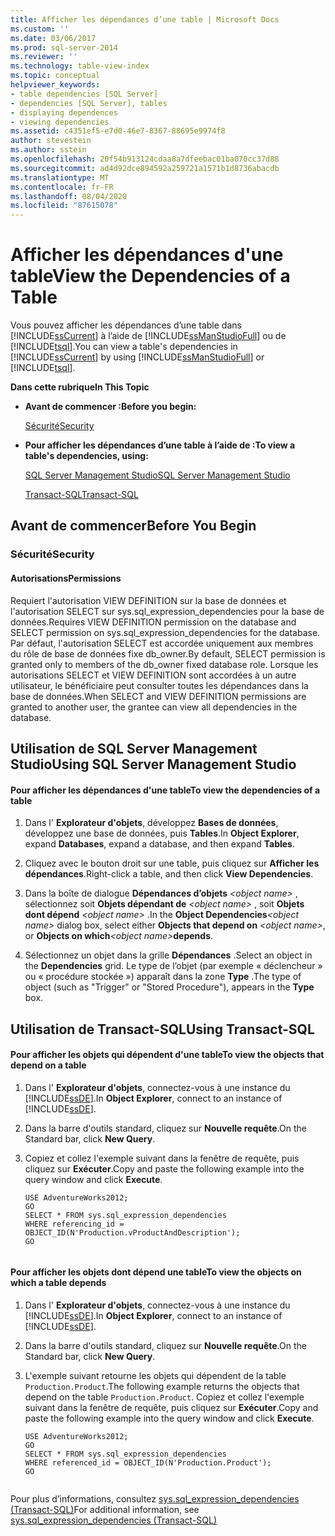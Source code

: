 ```yaml
---
title: Afficher les dépendances d’une table | Microsoft Docs
ms.custom: ''
ms.date: 03/06/2017
ms.prod: sql-server-2014
ms.reviewer: ''
ms.technology: table-view-index
ms.topic: conceptual
helpviewer_keywords:
- table dependencies [SQL Server]
- dependencies [SQL Server], tables
- displaying dependences
- viewing dependencies
ms.assetid: c4351ef5-e7d0-46e7-8367-88695e9974f8
author: stevestein
ms.author: sstein
ms.openlocfilehash: 20f54b913124cdaa8a7dfeebac01ba070cc37d88
ms.sourcegitcommit: ad4d92dce894592a259721a1571b1d8736abacdb
ms.translationtype: MT
ms.contentlocale: fr-FR
ms.lasthandoff: 08/04/2020
ms.locfileid: "87615078"
---
```

# <a name="view-the-dependencies-of-a-table"></a><span data-ttu-id="bb464-102">Afficher les dépendances d'une table</span><span class="sxs-lookup"><span data-stu-id="bb464-102">View the Dependencies of a Table</span></span>
  <span data-ttu-id="bb464-103">Vous pouvez afficher les dépendances d’une table dans [!INCLUDE[ssCurrent](../../includes/sscurrent-md.md)] à l’aide de [!INCLUDE[ssManStudioFull](../../includes/ssmanstudiofull-md.md)] ou de [!INCLUDE[tsql](../../includes/tsql-md.md)].</span><span class="sxs-lookup"><span data-stu-id="bb464-103">You can view a table's dependencies in [!INCLUDE[ssCurrent](../../includes/sscurrent-md.md)] by using [!INCLUDE[ssManStudioFull](../../includes/ssmanstudiofull-md.md)] or [!INCLUDE[tsql](../../includes/tsql-md.md)].</span></span>  
  
 <span data-ttu-id="bb464-104">**Dans cette rubrique**</span><span class="sxs-lookup"><span data-stu-id="bb464-104">**In This Topic**</span></span>  
  
-   <span data-ttu-id="bb464-105">**Avant de commencer :**</span><span class="sxs-lookup"><span data-stu-id="bb464-105">**Before you begin:**</span></span>  
  
     [<span data-ttu-id="bb464-106">Sécurité</span><span class="sxs-lookup"><span data-stu-id="bb464-106">Security</span></span>](#Security)  
  
-   <span data-ttu-id="bb464-107">**Pour afficher les dépendances d’une table à l’aide de :**</span><span class="sxs-lookup"><span data-stu-id="bb464-107">**To view a table's dependencies, using:**</span></span>  
  
     [<span data-ttu-id="bb464-108">SQL Server Management Studio</span><span class="sxs-lookup"><span data-stu-id="bb464-108">SQL Server Management Studio</span></span>](#SSMSProcedure)  
  
     [<span data-ttu-id="bb464-109">Transact-SQL</span><span class="sxs-lookup"><span data-stu-id="bb464-109">Transact-SQL</span></span>](#TsqlProcedure)  
  
##  <a name="before-you-begin"></a><a name="BeforeYouBegin"></a> <span data-ttu-id="bb464-110">Avant de commencer</span><span class="sxs-lookup"><span data-stu-id="bb464-110">Before You Begin</span></span>  
  
###  <a name="security"></a><a name="Security"></a> <span data-ttu-id="bb464-111">Sécurité</span><span class="sxs-lookup"><span data-stu-id="bb464-111">Security</span></span>  
  
####  <a name="permissions"></a><a name="Permissions"></a> <span data-ttu-id="bb464-112">Autorisations</span><span class="sxs-lookup"><span data-stu-id="bb464-112">Permissions</span></span>  
 <span data-ttu-id="bb464-113">Requiert l'autorisation VIEW DEFINITION sur la base de données et l'autorisation SELECT sur sys.sql_expression_dependencies pour la base de données.</span><span class="sxs-lookup"><span data-stu-id="bb464-113">Requires VIEW DEFINITION permission on the database and SELECT permission on sys.sql_expression_dependencies for the database.</span></span> <span data-ttu-id="bb464-114">Par défaut, l'autorisation SELECT est accordée uniquement aux membres du rôle de base de données fixe db_owner.</span><span class="sxs-lookup"><span data-stu-id="bb464-114">By default, SELECT permission is granted only to members of the db_owner fixed database role.</span></span> <span data-ttu-id="bb464-115">Lorsque les autorisations SELECT et VIEW DEFINITION sont accordées à un autre utilisateur, le bénéficiaire peut consulter toutes les dépendances dans la base de données.</span><span class="sxs-lookup"><span data-stu-id="bb464-115">When SELECT and VIEW DEFINITION permissions are granted to another user, the grantee can view all dependencies in the database.</span></span>  
  
##  <a name="using-sql-server-management-studio"></a><a name="SSMSProcedure"></a> <span data-ttu-id="bb464-116">Utilisation de SQL Server Management Studio</span><span class="sxs-lookup"><span data-stu-id="bb464-116">Using SQL Server Management Studio</span></span>  
  
#### <a name="to-view-the-dependencies-of-a-table"></a><span data-ttu-id="bb464-117">Pour afficher les dépendances d'une table</span><span class="sxs-lookup"><span data-stu-id="bb464-117">To view the dependencies of a table</span></span>  
  
1.  <span data-ttu-id="bb464-118">Dans l' **Explorateur d'objets**, développez **Bases de données**, développez une base de données, puis **Tables**.</span><span class="sxs-lookup"><span data-stu-id="bb464-118">In **Object Explorer**, expand **Databases**, expand a database, and then expand **Tables**.</span></span>  
  
2.  <span data-ttu-id="bb464-119">Cliquez avec le bouton droit sur une table, puis cliquez sur **Afficher les dépendances**.</span><span class="sxs-lookup"><span data-stu-id="bb464-119">Right-click a table, and then click **View Dependencies**.</span></span>  
  
3.  <span data-ttu-id="bb464-120">Dans la boîte de dialogue **Dépendances d’objets** _\<object name>_ , sélectionnez soit **Objets dépendant de** _\<object name>_ , soit **Objets dont dépend** _\<object name>_ .</span><span class="sxs-lookup"><span data-stu-id="bb464-120">In the **Object Dependencies**_\<object name>_ dialog box, select either **Objects that depend on** _\<object name>_, or **Objects on which**_\<object name>_**depends**.</span></span>  
  
4.  <span data-ttu-id="bb464-121">Sélectionnez un objet dans la grille **Dépendances** .</span><span class="sxs-lookup"><span data-stu-id="bb464-121">Select an object in the **Dependencies** grid.</span></span> <span data-ttu-id="bb464-122">Le type de l’objet (par exemple « déclencheur » ou « procédure stockée ») apparaît dans la zone **Type** .</span><span class="sxs-lookup"><span data-stu-id="bb464-122">The type of object (such as "Trigger" or "Stored Procedure"), appears in the **Type** box.</span></span>  
  
##  <a name="using-transact-sql"></a><a name="TsqlProcedure"></a> <span data-ttu-id="bb464-123">Utilisation de Transact-SQL</span><span class="sxs-lookup"><span data-stu-id="bb464-123">Using Transact-SQL</span></span>  
  
#### <a name="to-view-the-objects-that-depend-on-a-table"></a><span data-ttu-id="bb464-124">Pour afficher les objets qui dépendent d'une table</span><span class="sxs-lookup"><span data-stu-id="bb464-124">To view the objects that depend on a table</span></span>  
  
1.  <span data-ttu-id="bb464-125">Dans l' **Explorateur d'objets**, connectez-vous à une instance du [!INCLUDE[ssDE](../../includes/ssde-md.md)].</span><span class="sxs-lookup"><span data-stu-id="bb464-125">In **Object Explorer**, connect to an instance of [!INCLUDE[ssDE](../../includes/ssde-md.md)].</span></span>  
  
2.  <span data-ttu-id="bb464-126">Dans la barre d'outils standard, cliquez sur **Nouvelle requête**.</span><span class="sxs-lookup"><span data-stu-id="bb464-126">On the Standard bar, click **New Query**.</span></span>  
  
3.  <span data-ttu-id="bb464-127">Copiez et collez l'exemple suivant dans la fenêtre de requête, puis cliquez sur **Exécuter**.</span><span class="sxs-lookup"><span data-stu-id="bb464-127">Copy and paste the following example into the query window and click **Execute**.</span></span>  
  
    ```  
    USE AdventureWorks2012;  
    GO  
    SELECT * FROM sys.sql_expression_dependencies  
    WHERE referencing_id = OBJECT_ID(N'Production.vProductAndDescription');   
    GO  
  
    ```  
  
#### <a name="to-view-the-objects-on-which-a-table-depends"></a><span data-ttu-id="bb464-128">Pour afficher les objets dont dépend une table</span><span class="sxs-lookup"><span data-stu-id="bb464-128">To view the objects on which a table depends</span></span>  
  
1.  <span data-ttu-id="bb464-129">Dans l' **Explorateur d'objets**, connectez-vous à une instance du [!INCLUDE[ssDE](../../includes/ssde-md.md)].</span><span class="sxs-lookup"><span data-stu-id="bb464-129">In **Object Explorer**, connect to an instance of [!INCLUDE[ssDE](../../includes/ssde-md.md)].</span></span>  
  
2.  <span data-ttu-id="bb464-130">Dans la barre d'outils standard, cliquez sur **Nouvelle requête**.</span><span class="sxs-lookup"><span data-stu-id="bb464-130">On the Standard bar, click **New Query**.</span></span>  
  
3.  <span data-ttu-id="bb464-131">L'exemple suivant retourne les objets qui dépendent de la table `Production.Product`.</span><span class="sxs-lookup"><span data-stu-id="bb464-131">The following example returns the objects that depend on the table `Production.Product`.</span></span> <span data-ttu-id="bb464-132">Copiez et collez l'exemple suivant dans la fenêtre de requête, puis cliquez sur **Exécuter**.</span><span class="sxs-lookup"><span data-stu-id="bb464-132">Copy and paste the following example into the query window and click **Execute**.</span></span>  
  
    ```  
    USE AdventureWorks2012;   
    GO  
    SELECT * FROM sys.sql_expression_dependencies  
    WHERE referenced_id = OBJECT_ID(N'Production.Product');   
    GO  
  
    ```  
  
 <span data-ttu-id="bb464-133">Pour plus d’informations, consultez [sys.sql_expression_dependencies &#40;Transact-SQL&#41;](/sql/relational-databases/system-catalog-views/sys-sql-expression-dependencies-transact-sql)</span><span class="sxs-lookup"><span data-stu-id="bb464-133">For additional information, see [sys.sql_expression_dependencies &#40;Transact-SQL&#41;](/sql/relational-databases/system-catalog-views/sys-sql-expression-dependencies-transact-sql)</span></span>  
  
  
